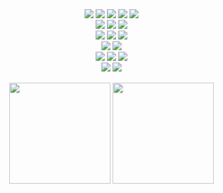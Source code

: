 <div align="center">
<img src="https://img.shields.io/badge/React-61DAFB?style=for-the-badge&logo=React&logoColor=black">
<img src="https://img.shields.io/badge/Next.js-000000?style=for-the-badge&logo=Next.js&logoColor=white">
<img src="https://img.shields.io/badge/TypeScript-3178C6?style=for-the-badge&logo=TypeScript&logoColor=white">
<img src="https://img.shields.io/badge/JavaScript-F7DF1E?style=for-the-badge&logo=JavaScript&logoColor=black">
<img src="https://img.shields.io/badge/HTML5-E34F26?style=for-the-badge&logo=HTML5&logoColor=white">
<br/>
<img src="https://img.shields.io/badge/React_Router-CA4245?style=for-the-badge&logo=react-router&logoColor=white">
<img src="https://img.shields.io/badge/Redux-764ABC?style=for-the-badge&logo=Redux&logoColor=white">
<img src="https://img.shields.io/badge/-React%20Query-FF4154?style=for-the-badge&logo=react%20query&logoColor=white">
<br/>
<img src="https://img.shields.io/badge/Tailwind CSS-06B6D4?style=for-the-badge&logo=Tailwind CSS&logoColor=white">
<img src="https://img.shields.io/badge/Styled Components-DB7093?style=for-the-badge&logo=styled-components&logoColor=white">
<img src="https://img.shields.io/badge/CSS3-1572B6?style=for-the-badge&logo=CSS3&logoColor=white">
<br/>
<!-- <img src="https://img.shields.io/badge/Yarn-2C8EBB?style=for-the-badge&logo=yarn&logoColor=white"> -->
<img src="https://img.shields.io/badge/Vite-646CFF?style=for-the-badge&logo=vite&logoColor=white">
<!-- <img src="https://img.shields.io/badge/webpack-8DD6F9?style=for-the-badge&logo=webpack&logoColor=black"> -->
<img src="https://img.shields.io/badge/eslint-4B32C3?style=for-the-badge&logo=eslint&logoColor=white">
<br/>
<img src="https://img.shields.io/badge/Vercel-f0f0f0?style=for-the-badge&logo=Vercel&logoColor=black">
<img src="https://img.shields.io/badge/GitHub-181717?style=for-the-badge&logo=GitHub&logoColor=white">
<img src="https://img.shields.io/badge/VSCode-007ACC?style=for-the-badge&logo=VisualStudioCode&logoColor=white">
<br/>
<img src="https://img.shields.io/badge/slack-633d68?style=for-the-badge&logo=slack&logoColor=white">
<img src="https://img.shields.io/badge/notion-eeeeee?style=for-the-badge&logo=notion&logoColor=black">
</div>

<br/>
 
<div align="center">
  <img src="https://github-readme-stats.vercel.app/api/top-langs/?username=taeyun01&layout=compact&theme=graywhite" height="180px" />
  <img src="https://github-readme-stats.vercel.app/api?username=taeyun01&show_icons=true&theme=graywhite" height="180px" />
</div>

